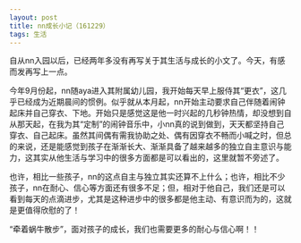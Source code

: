 ```yaml
---
layout: post
title: nn成长小记（161229）
tags: 生活
---
```


自从nn入园以后，已经两年多没有再写关于其生活与成长的小文了。今天，有感而发再写上一点。

今年9月份起，nn随aya进入其附属幼儿园，我开始每天早上服侍其“更衣”，这几乎已经成为近期晨间的惯例。似乎就从本月起，nn开始主动要求自己伴随着闹钟起床并自己穿衣、下地。开始只是感觉这是他一时兴起的几秒钟热情，却没想到自从那天起，在我为其“定制”的闹钟音乐中，小nn真的说到做到，天天都坚持自己穿衣、自己起床。虽然其间偶有需我协助之处、偶有因穿衣不畅而小喊之时，但总的来说，还是能感觉到孩子在渐渐长大、渐渐具备了越来越多的独立自主意识与能力，这其实从他生活与学习中的很多方面都是可以看出的，这里就暂不旁述了。

也许，相比一些孩子，nn的这点自主与独立其实还算不上什么；也许，相比不少孩子，nn在耐心、信心等方面还有很多不足；但，相对于他自己，我们还是可以看到每天的点滴进步，尤其是这种进步中的很多都是他主动、有意识而为的，这就是更值得欣慰的了！

“牵着蜗牛散步”，面对孩子的成长，我们也需要更多的耐心与信心啊！！